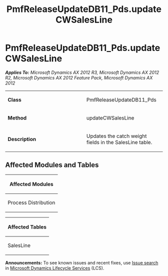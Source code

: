 ﻿---
title: PmfReleaseUpdateDB11_Pds.updateCWSalesLine
TOCTitle: PmfReleaseUpdateDB11_Pds.updateCWSalesLine
ms:assetid: f4dacfec-abe8-3ff9-7e7b-d2a5df398892
ms:mtpsurl: https://msdn.microsoft.com/en-us/library/JJ737527(v=AX.60)
ms:contentKeyID: 49712221
ms.date: 05/18/2015
mtps_version: v=AX.60
---

# PmfReleaseUpdateDB11\_Pds.updateCWSalesLine 


_**Applies To:** Microsoft Dynamics AX 2012 R3, Microsoft Dynamics AX 2012 R2, Microsoft Dynamics AX 2012 Feature Pack, Microsoft Dynamics AX 2012_

<table>
<colgroup>
<col style="width: 50%" />
<col style="width: 50%" />
</colgroup>
<tbody>
<tr class="odd">
<td><p><strong>Class</strong></p></td>
<td><p>PmfReleaseUpdateDB11_Pds</p></td>
</tr>
<tr class="even">
<td><p><strong>Method</strong></p></td>
<td><p>updateCWSalesLine</p></td>
</tr>
<tr class="odd">
<td><p><strong>Description</strong></p></td>
<td><p>Updates the catch weight fields in the SalesLine table.</p></td>
</tr>
</tbody>
</table>


## Affected Modules and Tables

<table>
<colgroup>
<col style="width: 100%" />
</colgroup>
<thead>
<tr class="header">
<th><p>Affected Modules</p></th>
</tr>
</thead>
<tbody>
<tr class="odd">
<td><p>Process Distribution</p></td>
</tr>
</tbody>
</table>


<table>
<colgroup>
<col style="width: 100%" />
</colgroup>
<thead>
<tr class="header">
<th><p>Affected Tables</p></th>
</tr>
</thead>
<tbody>
<tr class="odd">
<td><p>SalesLine</p></td>
</tr>
</tbody>
</table>

  
**Announcements:** To see known issues and recent fixes, use [Issue search](http://go.microsoft.com/fwlink/?linkid=389258) in [Microsoft Dynamics Lifecycle Services](http://go.microsoft.com/fwlink/?linkid=306505) (LCS).

